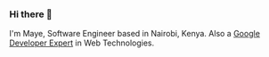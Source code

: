 ### Hi there 👋
I'm Maye, Software Engineer based in Nairobi, Kenya. Also a [ Google Developer Expert](https://developers.google.com/community/experts)
in Web Technologies.
